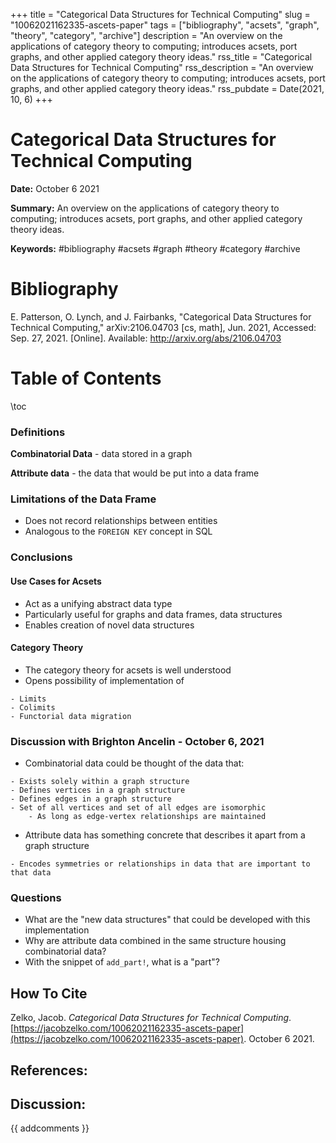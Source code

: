+++
title = "Categorical Data Structures for Technical Computing"
slug = "10062021162335-ascets-paper"
tags = ["bibliography", "acsets", "graph", "theory", "category", "archive"]
description = "An overview on the applications of category theory to computing; introduces acsets, port graphs, and other applied category theory ideas."
rss_title = "Categorical Data Structures for Technical Computing"
rss_description = "An overview on the applications of category theory to computing; introduces acsets, port graphs, and other applied category theory ideas."
rss_pubdate = Date(2021, 10, 6)
+++



Categorical Data Structures for Technical Computing
=========

**Date:** October 6 2021

**Summary:** An overview on the applications of category theory to computing; introduces acsets, port graphs, and other applied category theory ideas.

**Keywords:** #bibliography #acsets #graph #theory #category  #archive

Bibliography
==========

E. Patterson, O. Lynch, and J. Fairbanks, "Categorical Data Structures for Technical Computing," arXiv:2106.04703 [cs, math], Jun. 2021, Accessed: Sep. 27, 2021. [Online]. Available: http://arxiv.org/abs/2106.04703

Table of Contents
=========

\toc

### Definitions

**Combinatorial Data** - data stored in a graph

**Attribute data** - the data that would be put into a data frame

### Limitations of the Data Frame

  * Does not record relationships between entities
  * Analogous to the `FOREIGN KEY` concept in SQL

### Conclusions

#### Use Cases for Acsets

  * Act as a unifying abstract data type
  * Particularly useful for graphs and data frames, data structures
  * Enables creation of novel data structures

#### Category Theory

  * The category theory for acsets is well understood
  * Opens possibility of implementation of

```
- Limits
- Colimits
- Functorial data migration
```

### Discussion with Brighton Ancelin - October 6, 2021

  * Combinatorial data could be thought of the data that:

```
- Exists solely within a graph structure
- Defines vertices in a graph structure
- Defines edges in a graph structure
- Set of all vertices and set of all edges are isomorphic
	- As long as edge-vertex relationships are maintained
```

  * Attribute data has something concrete that describes it apart from a graph structure

```
- Encodes symmetries or relationships in data that are important to that data
```

### Questions

  * What are the "new data structures" that could be developed with this implementation
  * Why are attribute data combined in the same structure housing combinatorial data?
  * With the snippet of `add_part!`, what is a "part"?
## How To Cite

 Zelko, Jacob. _Categorical Data Structures for Technical Computing_. [https://jacobzelko.com/10062021162335-ascets-paper](https://jacobzelko.com/10062021162335-ascets-paper). October 6 2021.
## References:
## Discussion: 

{{ addcomments }}
